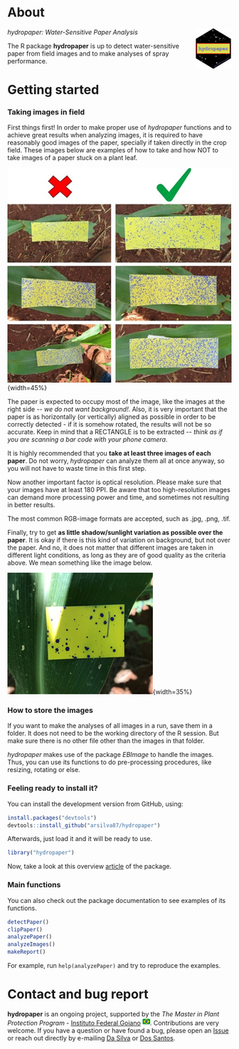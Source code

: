 # About

<img align="right" src="inst/exdata/logo_hydropaper.png" width="16%" height="16%">

*hydropaper: Water-Sensitive Paper Analysis*

The R package **hydropaper** is up to detect water-sensitive paper from field images and to make analyses of spray performance.

# Getting started


### Taking images in field

First things first! In order to make proper use of *hydropaper* functions and to achieve great results when analyzing images, it is required to have reasonably good images of the paper, specially if taken directly in the crop field. These images below are examples of how to take and how NOT to take images of a paper stuck on a plant leaf. 

![](inst/exdata/wrong_right.jpg){width=45%}

The paper is expected to occupy most of the image, like the images at the right side *-- we do not want background!*. Also, it is very important that the paper is as horizontally (or vertically) aligned as possible in order to be correctly detected - if it is somehow rotated, the results will not be so accurate. Keep in mind that a RECTANGLE is to be extracted *-- think as if you are scanning a bar code with your phone camera*.

It is highly recommended that you **take at least three images of each paper**. Do not worry, *hydropaper* can analyze them all at once anyway, so you will not have to waste time in this first step.

Now another important factor is optical resolution. Please make sure that your images have at least 180 PPI. Be aware that too high-resolution images can demand more processing power and time, and sometimes not resulting in better results.

The most common RGB-image formats are accepted, such as .jpg, .png, .tif.

Finally, try to get **as little shadow/sunlight variation as possible over the paper**. It is okay if there is this kind of variation on background, but not over the paper. And no, it does not matter that different images are taken in different light conditions, as long as they are of good quality as the criteria above. We mean something like the image below.

![](inst/exdata/light_shadow.jpg){width=35%}


### How to store the images

If you want to make the analyses of all images in a run, save them in a folder. It does not need to be the working directory of the R session. But make sure there is no other file other than the images in that folder.

*hydropaper* makes use of the package *EBImage* to handle the images. Thus, you can use its functions to do pre-processing procedures, like resizing, rotating or else.


### Feeling ready to install it?

You can install the development version from GitHub, using:

```r
install.packages("devtools")
devtools::install_github("arsilva87/hydropaper")
```

Afterwards, just load it and it will be ready to use.

```r
library("hydropaper")
```

Now, take a look at this overview [article]() of the package. 

### Main functions

You can also check out the package documentation to see examples of its functions.

```r
detectPaper()
clipPaper()
analyzePaper()
analyzeImages()
makeReport()
```

For example, run `help(analyzePaper)` and try to reproduce the examples.


# Contact and bug report

**hydropaper** is an ongoing project, supported by the *The Master in Plant Protection Program* - [Instituto Federal Goiano](https://www.ifgoiano.edu.br/home/index.php/urutai)  <img src="inst/exdata/br-flag.svg" width="17px">. Contributions are very welcome. If you have a question or have found a bug, please open an [Issue](https://github.com/arsilva87/hydropaper/issues) or reach out directly by e-mailing [Da Silva](mailto:anderson.silva@ifgoiano.edu.br) or [Dos Santos](mailto:wilhanvalasco@hotmail.com).
